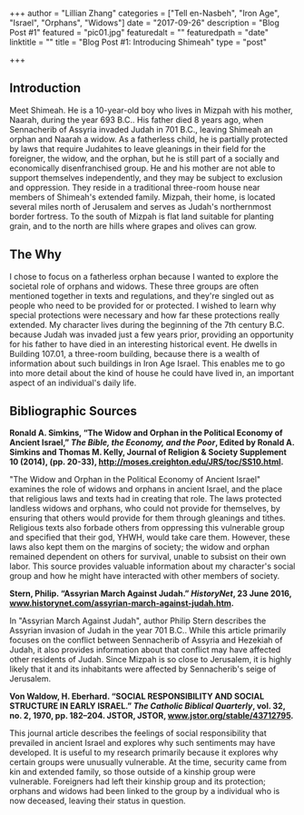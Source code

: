 +++
author = "Lillian Zhang"
categories = ["Tell en-Nasbeh", "Iron Age", "Israel", "Orphans", "Widows"]
date = "2017-09-26"
description = "Blog Post #1"
featured = "pic01.jpg"
featuredalt = ""
featuredpath = "date"
linktitle = ""
title = "Blog Post #1: Introducing Shimeah"
type = "post"

+++

## Introduction

Meet Shimeah. He is a 10-year-old boy who lives in Mizpah with his mother, Naarah, during the year 693 B.C.. His father died 8 years ago, when Sennacherib of Assyria invaded Judah in 701 B.C., leaving Shimeah an orphan and Naarah a widow. As a fatherless child, he is partially protected by laws that require Judahites to leave gleanings in their field for the foreigner, the widow, and the orphan, but he is still part of a socially and economically disenfranchised group. He and his mother are not able to support themselves independently, and they may be subject to exclusion and oppression. They reside in a traditional three-room house near members of Shimeah's extended family. Mizpah, their home, is located several miles north of Jerusalem and serves as Judah's northernmost border fortress. To the south of Mizpah is flat land suitable for planting grain, and to the north are hills where grapes and olives can grow.

## The Why

I chose to focus on a fatherless orphan because I wanted to explore the societal role of orphans and widows. These three groups are often mentioned together in texts and regulations, and they're singled out as people who need to be provided for or protected. I wished to learn why special protections were necessary and how far these protections really extended. My character lives during the beginning of the 7th century B.C. because Judah was invaded just a few years prior, providing an opportunity for his father to have died in an interesting historical event. He dwells in Building 107.01, a three-room building, because there is a wealth of information about such buildings in Iron Age Israel. This enables me to go into more detail about the kind of house he could have lived in, an important aspect of an individual's daily life.

## Bibliographic Sources

__Ronald A. Simkins, “The Widow and Orphan in the Political Economy of Ancient Israel,” _The Bible, the Economy, and the Poor_, Edited by Ronald A. Simkins and Thomas M. Kelly, Journal of Religion & Society Supplement 10 (2014), (pp. 20-33), http://moses.creighton.edu/JRS/toc/SS10.html.__

"The Widow and Orphan in the Political Economy of Ancient Israel" examines the role of widows and orphans in ancient Israel, and the place that religious laws and texts had in creating that role. The laws protected landless widows and orphans, who could not provide for themselves, by ensuring that others would provide for them through gleanings and tithes. Religious texts also forbade others from oppressing this vulnerable group and specified that their god, YHWH, would take care them. However, these laws also kept them on the margins of society; the widow and orphan remained dependent on others for survival, unable to subsist on their own labor. This source provides valuable information about my character's social group and how he might have interacted with other members of society.

__Stern, Philip. “Assyrian March Against Judah.” _HistoryNet_, 23 June 2016, www.historynet.com/assyrian-march-against-judah.htm.__

In "Assyrian March Against Judah", author Philip Stern describes the Assyrian invasion of Judah in the year 701 B.C.. While this article primarily focuses on the conflict between Sennacherib of Assyria and Hezekiah of Judah, it also provides information about that conflict may have affected other residents of Judah. Since Mizpah is so close to Jerusalem, it is highly likely that it and its inhabitants were affected by Sennacherib's seige of Jerusalem.

__Von Waldow, H. Eberhard. “SOCIAL RESPONSIBILITY AND SOCIAL STRUCTURE IN EARLY ISRAEL.” _The Catholic Biblical Quarterly_, vol. 32, no. 2, 1970, pp. 182–204. JSTOR, JSTOR, www.jstor.org/stable/43712795.__

This journal article describes the feelings of social responsibility that prevailed in ancient Israel and explores why such sentiments may have developed. It is useful to my research primarily because it explores why certain groups were unusually vulnerable. At the time, security came from kin and extended family, so those outside of a kinship group were vulnerable. Foreigners had left their kinship group and its protection; orphans and widows had been linked to the group by a individual who is now deceased, leaving their status in question. 


<!-- 
ust, Avraham, and Shlomo Bunimovitz. “The Four Room House: Embodying Iron Age Israelite Society.” Near Eastern Archaeology, vol. 66, no. 1/2, 2003, pp. 22–31. JSTOR, JSTOR, www.jstor.org/stable/3210929.
-->

